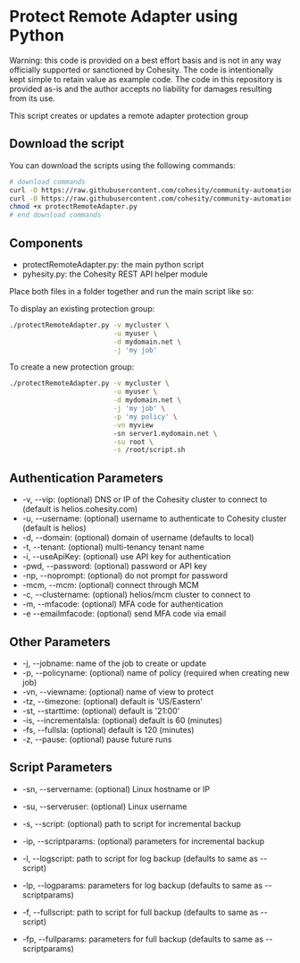 # Protect Remote Adapter using Python

Warning: this code is provided on a best effort basis and is not in any way officially supported or sanctioned by Cohesity. The code is intentionally kept simple to retain value as example code. The code in this repository is provided as-is and the author accepts no liability for damages resulting from its use.

This script creates or updates a remote adapter protection group

## Download the script

You can download the scripts using the following commands:

```bash
# download commands
curl -O https://raw.githubusercontent.com/cohesity/community-automation-samples/main/python/protectRemoteAdapter/protectRemoteAdapter.py
curl -O https://raw.githubusercontent.com/cohesity/community-automation-samples/main/python/pyhesity.py
chmod +x protectRemoteAdapter.py
# end download commands
```

## Components

* protectRemoteAdapter.py: the main python script
* pyhesity.py: the Cohesity REST API helper module

Place both files in a folder together and run the main script like so:

To display an existing protection group:

```bash
./protectRemoteAdapter.py -v mycluster \
                          -u myuser \
                          -d mydomain.net \
                          -j 'my job'
```

To create a new protection group:

```bash
./protectRemoteAdapter.py -v mycluster \
                          -u myuser \
                          -d mydomain.net \
                          -j 'my job' \
                          -p 'my policy' \
                          -vn myview
                          -sn server1.mydomain.net \
                          -su root \
                          -s /root/script.sh
```

## Authentication Parameters

* -v, --vip: (optional) DNS or IP of the Cohesity cluster to connect to (default is helios.cohesity.com)
* -u, --username: (optional) username to authenticate to Cohesity cluster (default is helios)
* -d, --domain: (optional) domain of username (defaults to local)
* -t, --tenant: (optional) multi-tenancy tenant name
* -i, --useApiKey: (optional) use API key for authentication
* -pwd, --password: (optional) password or API key
* -np, --noprompt: (optional) do not prompt for password
* -mcm, --mcm: (optional) connect through MCM
* -c, --clustername: (optional) helios/mcm cluster to connect to
* -m, --mfacode: (optional) MFA code for authentication
* -e --emailmfacode: (optional) send MFA code via email

## Other Parameters

* -j, --jobname: name of the job to create or update
* -p, --policyname: (optional) name of policy (required when creating new job)
* -vn, --viewname: (optional) name of view to protect
* -tz, --timezone: (optional) default is 'US/Eastern'
* -st, --starttime: (optional) default is '21:00'
* -is, --incrementalsla: (optional) default is 60 (minutes)
* -fs, --fullsla: (optional) default is 120 (minutes)
* -z, --pause: (optional) pause future runs

## Script Parameters

* -sn, --servername: (optional) Linux hostname or IP
* -su, --serveruser: (optional) Linux username

* -s, --script: (optional) path to script for incremental backup
* -ip, --scriptparams: (optional) parameters for incremental backup

* -l, --logscript: path to script for log backup (defaults to same as --script)
* -lp, --logparams: parameters for log backup (defaults to same as --scriptparams)

* -f, --fullscript: path to script for full backup (defaults to same as --script)
* -fp, --fullparams: parameters for full backup (defaults to same as --scriptparams)
